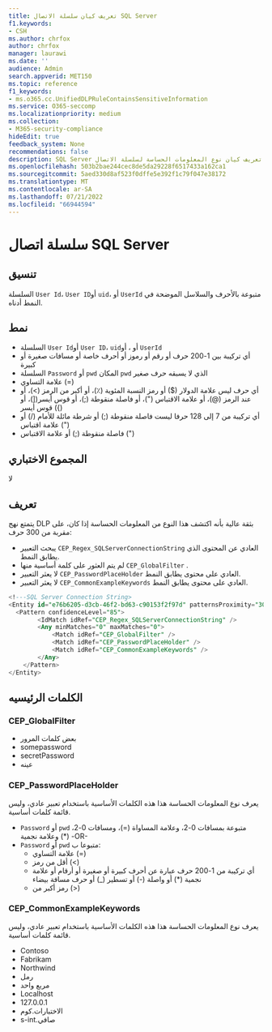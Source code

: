 ```yaml
---
title: تعريف كيان سلسلة الاتصال SQL Server
f1.keywords:
- CSH
ms.author: chrfox
author: chrfox
manager: laurawi
ms.date: ''
audience: Admin
search.appverid: MET150
ms.topic: reference
f1_keywords:
- ms.o365.cc.UnifiedDLPRuleContainsSensitiveInformation
ms.service: O365-seccomp
ms.localizationpriority: medium
ms.collection:
- M365-security-compliance
hideEdit: true
feedback_system: None
recommendations: false
description: SQL Server تعريف كيان نوع المعلومات الحساسة لسلسلة الاتصال.
ms.openlocfilehash: 503b2bae244cec8de5da29228f6517433a162ca1
ms.sourcegitcommit: 5aed330d8af523f0dffe5e392f1c79f047e38172
ms.translationtype: MT
ms.contentlocale: ar-SA
ms.lasthandoff: 07/21/2022
ms.locfileid: "66944594"
---
```

# <a name="sql-server-connection-string"></a>سلسلة اتصال SQL Server

## <a name="format"></a>تنسيق

السلسلة `User Id`، `User ID`أو `uid`، أو `UserId` متبوعة بالأحرف والسلاسل الموضحة في النمط أدناه.

## <a name="pattern"></a>نمط

- السلسلة `User Id`أو `User ID`، `uid`أو ، أو `UserId`
- أي تركيبة بين 1-200 حرف أو رقم أو رموز أو أحرف خاصة أو مسافات صغيرة أو كبيرة
- السلسلة `Password` أو `pwd` المكان `pwd` الذي لا يسبقه حرف صغير
- علامة التساوي (=)
- أي حرف ليس علامة الدولار ($) أو رمز النسبة المئوية (٪)، أو أكبر من الرمز (>)، أو عند الرمز (@)، أو علامة الاقتباس (")، أو فاصلة منقوطة (;)، أو قوس أيسر([)، أو قوس أيسر ({)
- أي تركيبة من 7 إلى 128 حرفا ليست فاصلة منقوطة (;) أو شرطة مائلة للأمام (/) أو علامة اقتباس (")
- فاصلة منقوطة (;) أو علامة الاقتباس (")

## <a name="checksum"></a>المجموع الاختباري

لا

## <a name="definition"></a>تعريف

يتمتع نهج DLP بثقة عالية بأنه اكتشف هذا النوع من المعلومات الحساسة إذا كان، على مقربة من 300 حرف:

- يبحث التعبير `CEP_Regex_SQLServerConnectionString` العادي عن المحتوى الذي يطابق النمط.
- لم يتم العثور على كلمة أساسية منها `CEP_GlobalFilter` .
- لا يعثر التعبير `CEP_PasswordPlaceHolder` العادي على محتوى يطابق النمط.
- لا يعثر التعبير `CEP_CommonExampleKeywords` العادي على محتوى يطابق النمط.

```sql
<!---SQL Server Connection String>
<Entity id="e76b6205-d3cb-46f2-bd63-c90153f2f97d" patternsProximity="300" recommendedConfidence="85">
  <Pattern confidenceLevel="85">
        <IdMatch idRef="CEP_Regex_SQLServerConnectionString" />
        <Any minMatches="0" maxMatches="0">
            <Match idRef="CEP_GlobalFilter" />
            <Match idRef="CEP_PasswordPlaceHolder" />
            <Match idRef="CEP_CommonExampleKeywords" />
        </Any>
    </Pattern>
</Entity>
```

## <a name="keywords"></a>الكلمات الرئيسيه

### <a name="cep_globalfilter"></a>CEP_GlobalFilter

- بعض كلمات المرور
- somepassword
- secretPassword
- عينه

### <a name="cep_passwordplaceholder"></a>CEP_PasswordPlaceHolder

يعرف نوع المعلومات الحساسة هذا هذه الكلمات الأساسية باستخدام تعبير عادي، وليس قائمة كلمات أساسية.

- `Password` أو `pwd` متبوعة بمسافات 0-2، وعلامة المساواة (=)، ومسافات 0-2، وعلامة نجمية (*) -OR-
- `Password` أو `pwd` متبوعا ب:
    - علامة التساوي (=)
    - أقل من رمز (<)
    - أي تركيبة من 1-200 حرف عبارة عن أحرف كبيرة أو صغيرة أو أرقام أو علامة نجمية (*) أو واصلة (-) أو تسطير (_) أو حرف مسافة بيضاء
    - رمز أكبر من (>)

### <a name="cep_commonexamplekeywords"></a>CEP_CommonExampleKeywords

يعرف نوع المعلومات الحساسة هذا هذه الكلمات الأساسية باستخدام تعبير عادي، وليس قائمة كلمات أساسية.

- Contoso
- Fabrikam
- Northwind
- رمل
- مربع واحد
- Localhost
- 127.0.0.1
- الاختبارات.<!--no-hyperlink-->كوم
- s-int.<!--no-hyperlink-->صافي